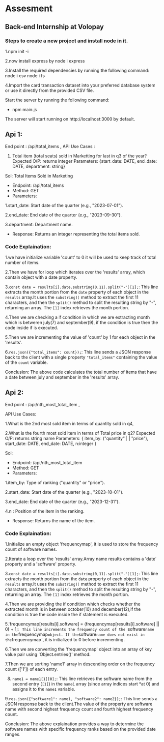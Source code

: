 # Assesment
## Back-end Internship at Volopay

### Steps to create a new project and install node in it.
1.npm init -i

2.now install express by 
node i express

3.Install the required dependencies by running the following command:
node i csv
node i fs

4.Import the card transaction dataset into your preferred database system or use it directly from the provided CSV file.

Start the server by running the following command:

* npm main.js

The server will start running on http://localhost:3000 by default.




## Api 1:

End point : /api/total_items ,
API Use Cases :
1. Total item (total seats) sold in Marketting for last in q3 of the year?
Expected O/P: returns integer
Parameters: {start_date: DATE, end_date: DATE, department: string}

Sol: 
Total Items Sold in Marketing
* Endpoint: /api/total_items
* Method: GET
* Parameters:

1.start_date: Start date of the quarter (e.g., "2023-07-01").

2.end_date: End date of the quarter (e.g., "2023-09-30").

3.department: Department name.
* Response: Returns an integer representing the total items sold.

### Code Explaination:

1.we have initialize variable 'count' to 0 it will be used to keep track of total number of items.

2.Then we have for loop which iterates over the 'results' array, which contain object with a date property.

3.`const date = results[i].date.substring(0,11).split("-")[1];`: This line extracts the month portion from the `date` property of each object in the `results` array.It uses the `substring()` method to extract the first 11 characters, and then the `split()` method to split the resulting string by "-", returning an array. The `[1]` index retrieves the month portion.

4.Then we are checking a if condition in which we are extracting month which is betweren july(7) and september(9), if the condition is true then the code inside if is executed.

5.Then we are incrementing the value of 'count' by 1 for each object in the 'results'.

6.`res.json({"total_items": count});`: This line sends a JSON response back to the client with a single property `"total_items"` containing the value of the `count` variable.

Conclusion: The above code calculates the total number of items that have a date between july and september in the 'results' array.



## Api 2:

End point : /api/nth_most_total_item ,

API Use Cases:

1.What is the 2nd most sold item in terms of quantity sold in q4,

2.What is the fourth most sold item in terms of Total price in q2?
Expected O/P: returns string name
Parameters: { item_by: ("quantity" | | "price"), start_date: DATE, end_date:
DATE, n:integer }

Sol:
* Endpoint: /api/nth_most_total_item
* Method: GET
* Parameters:

1.item_by: Type of ranking ("quantity" or "price").

2.start_date: Start date of the quarter (e.g., "2023-10-01").

3.end_date: End date of the quarter (e.g., "2023-12-31").

4.n : Position of the item in the ranking.

* Response: Returns the name of the item.

### Code Explaination: 

1.Initialize an empty object 'frequencymap', it is used to store the frequency count of software names.

2.Iterate a loop over the 'results' array.Array name results contains a 'date' property and a 'software' property.

3.`const date = results[i].date.substring(0,11).split("-")[1];`: This line extracts the month portion from the `date` property of each object in the `results` array.It uses the `substring()` method to extract the first 11 characters, and then the `split()` method to split the resulting string by "-", returning an array. The `[1]` index retrieves the month portion.

4.Then we are providing the if condition which checks whether the extracted month is in between october(10) and december(12),if the condition is true the code inside the if statement is executed.

5.'frequencymap[results[i].software] = (frequencymap[results[i].software] || 0) + 1;`: This line increments the frequency count of the `software` name in the `frequencymap` object. If the `software` name does not exist in the `frequencymap`, it is initialized to 0 before incrementing.

6.Then we are converting the 'frequencymap' object into an array of key value pair using 'Object.entries()' method.

7.Then we are sorting 'name1' array in descending order on the frequency count (['1']) of each entry.

8. `name1 = name1[1][0];`: This line retrieves the software name from the second entry (`[1]`) in the `name1` array (since array indices start *at 0) and assigns it to the `name1` variable.

9.`res.json({"software1": name1, "software2": name2});`: This line sends a JSON response back to the client.The value of the property are software name with second highest frequency count and fourth highest frequency count.

Conclusion: The above explaination provides a way to determine the software names with specific frequency ranks based on the provided date ranges.